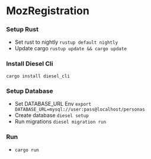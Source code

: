 # MozRegistration

### Setup Rust
- Set rust to nightly `rustup default nightly`
- Update cargo `rustup update && cargo update`
### Install Diesel Cli
`cargo install diesel_cli`
### Setup Database
- Set DATABASE_URL Env `export DATABASE_URL=mysql://user:pass@localhost/personas`
- Create database `diesel setup`
- Run migrations `diesel migration run`
### Run 
- `cargo run`



